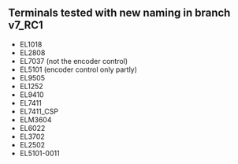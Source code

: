 ## Terminals tested with new naming in branch v7_RC1
* EL1018
* EL2808
* EL7037 (not the encoder control)
* EL5101 (encoder control only partly)
* EL9505
* EL1252
* EL9410
* EL7411
* EL7411_CSP
* ELM3604
* EL6022
* EL3702
* EL2502
* EL5101-0011
